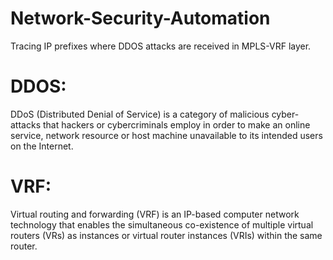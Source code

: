 # Network-Security-Automation
Tracing IP prefixes where DDOS attacks are received in MPLS-VRF layer. 


# DDOS:
DDoS (Distributed Denial of Service) is a category of malicious cyber-attacks that hackers or cybercriminals employ in order to make an online service, network resource or host machine unavailable to its intended users on the Internet.

# VRF:
Virtual routing and forwarding (VRF) is an IP-based computer network technology that enables the simultaneous co-existence of multiple virtual routers (VRs) as instances or virtual router instances (VRIs) within the same router. 
